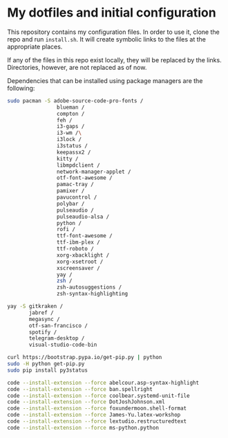 # My dotfiles and initial configuration

This repository contains my configuration files. In order to use it, clone the repo and run `install.sh`. It will create symbolic links to the files at the appropriate places.

If any of the files in this repo exist locally, they will be replaced by the links. Directories, however, are not replaced as of now.

Dependencies that can be installed using package managers are the following:

```sh
sudo pacman -S adobe-source-code-pro-fonts /
                blueman /
                compton /
                feh /
                i3-gaps /
                i3-wm /\
                i3lock /
                i3status /
                keepassx2 /
                kitty /
                libmpdclient /
                network-manager-applet /
                otf-font-awesome /
                pamac-tray /
                pamixer /
                pavucontrol /
                polybar /
                pulseaudio /
                pulseaudio-alsa /
                python /
                rofi /
                ttf-font-awesome /
                ttf-ibm-plex /
                ttf-roboto /
                xorg-xbacklight /
                xorg-xsetroot /
                xscreensaver /
                yay /
                zsh /
                zsh-autosuggestions /
                zsh-syntax-highlighting

yay -S gitkraken /
       jabref /
       megasync /
       otf-san-francisco /
       spotify /
       telegram-desktop /
       visual-studio-code-bin

curl https://bootstrap.pypa.io/get-pip.py | python
sudo -H python get-pip.py
sudo pip install py3status

code --install-extension --force abelcour.asp-syntax-highlight
code --install-extension --force ban.spellright
code --install-extension --force coolbear.systemd-unit-file
code --install-extension --force DotJoshJohnson.xml
code --install-extension --force foxundermoon.shell-format
code --install-extension --force James-Yu.latex-workshop
code --install-extension --force lextudio.restructuredtext
code --install-extension --force ms-python.python
```